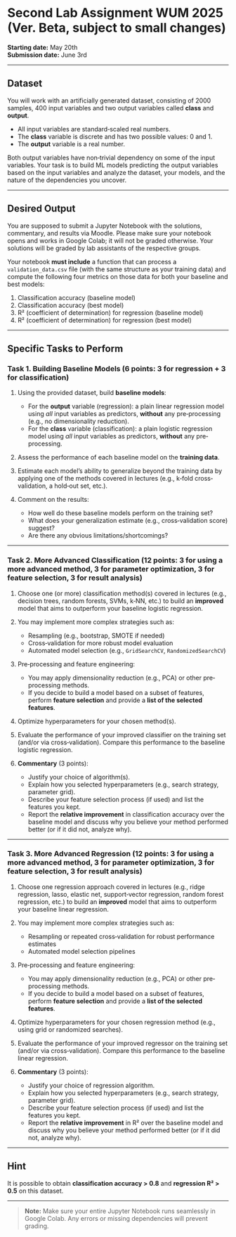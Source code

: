 # Second Lab Assignment WUM 2025 (Ver. Beta, subject to small changes)

**Starting date:** May 20th  
**Submission date:** June 3rd  

---

## Dataset

You will work with an artificially generated dataset, consisting of 2000 samples, 400 input variables and two output variables called **class** and **output**.  
- All input variables are standard‐scaled real numbers.  
- The **class** variable is discrete and has two possible values: 0 and 1.  
- The **output** variable is a real number.  

Both output variables have non‐trivial dependency on some of the input variables. Your task is to build ML models predicting the output variables based on the input variables and analyze the dataset, your models, and the nature of the dependencies you uncover.

---

## Desired Output

You are supposed to submit a Jupyter Notebook with the solutions, commentary, and results via Moodle. Please make sure your notebook opens and works in Google Colab; it will not be graded otherwise. Your solutions will be graded by lab assistants of the respective groups.

Your notebook **must include** a function that can process a `validation_data.csv` file (with the same structure as your training data) and compute the following four metrics on those data for both your baseline and best models:

1. Classification accuracy (baseline model)  
2. Classification accuracy (best model)  
3. R² (coefficient of determination) for regression (baseline model)  
4. R² (coefficient of determination) for regression (best model)  

---

## Specific Tasks to Perform

### Task 1. Building Baseline Models (6 points: 3 for regression + 3 for classification)

1. Using the provided dataset, build **baseline models**:  
   - For the **output** variable (regression): a plain linear regression model using *all* input variables as predictors, **without** any pre‐processing (e.g., no dimensionality reduction).  
   - For the **class** variable (classification): a plain logistic regression model using *all* input variables as predictors, **without** any pre‐processing.  

2. Assess the performance of each baseline model on the **training data**.

3. Estimate each model’s ability to generalize beyond the training data by applying one of the methods covered in lectures (e.g., k‐fold cross‐validation, a hold‐out set, etc.).

4. Comment on the results:  
   - How well do these baseline models perform on the training set?  
   - What does your generalization estimate (e.g., cross‐validation score) suggest?  
   - Are there any obvious limitations/shortcomings?

---

### Task 2. More Advanced Classification (12 points: 3 for using a more advanced method, 3 for parameter optimization, 3 for feature selection, 3 for result analysis)

1. Choose one (or more) classification method(s) covered in lectures (e.g., decision trees, random forests, SVMs, k‐NN, etc.) to build an **improved** model that aims to outperform your baseline logistic regression.

2. You may implement more complex strategies such as:  
   - Resampling (e.g., bootstrap, SMOTE if needed)  
   - Cross‐validation for more robust model evaluation  
   - Automated model selection (e.g., `GridSearchCV`, `RandomizedSearchCV`)

3. Pre‐processing and feature engineering:  
   - You may apply dimensionality reduction (e.g., PCA) or other pre‐processing methods.  
   - If you decide to build a model based on a subset of features, perform **feature selection** and provide a **list of the selected features**.

4. Optimize hyperparameters for your chosen method(s).

5. Evaluate the performance of your improved classifier on the training set (and/or via cross‐validation). Compare this performance to the baseline logistic regression.

6. **Commentary** (3 points):  
   - Justify your choice of algorithm(s).  
   - Explain how you selected hyperparameters (e.g., search strategy, parameter grid).  
   - Describe your feature selection process (if used) and list the features you kept.  
   - Report the **relative improvement** in classification accuracy over the baseline model and discuss why you believe your method performed better (or if it did not, analyze why).

---

### Task 3. More Advanced Regression (12 points: 3 for using a more advanced method, 3 for parameter optimization, 3 for feature selection, 3 for result analysis)

1. Choose one regression approach covered in lectures (e.g., ridge regression, lasso, elastic net, support‐vector regression, random forest regression, etc.) to build an **improved** model that aims to outperform your baseline linear regression.

2. You may implement more complex strategies such as:  
   - Resampling or repeated cross‐validation for robust performance estimates  
   - Automated model selection pipelines

3. Pre‐processing and feature engineering:  
   - You may apply dimensionality reduction (e.g., PCA) or other pre‐processing methods.  
   - If you decide to build a model based on a subset of features, perform **feature selection** and provide a **list of the selected features**.

4. Optimize hyperparameters for your chosen regression method (e.g., using grid or randomized searches).

5. Evaluate the performance of your improved regressor on the training set (and/or via cross‐validation). Compare this performance to the baseline linear regression.

6. **Commentary** (3 points):  
   - Justify your choice of regression algorithm.  
   - Explain how you selected hyperparameters (e.g., search strategy, parameter grid).  
   - Describe your feature selection process (if used) and list the features you kept.  
   - Report the **relative improvement** in R² over the baseline model and discuss why you believe your method performed better (or if it did not, analyze why).

---

## Hint

It is possible to obtain **classification accuracy > 0.8** and **regression R² > 0.5** on this dataset.

---

> **Note:** Make sure your entire Jupyter Notebook runs seamlessly in Google Colab. Any errors or missing dependencies will prevent grading.

